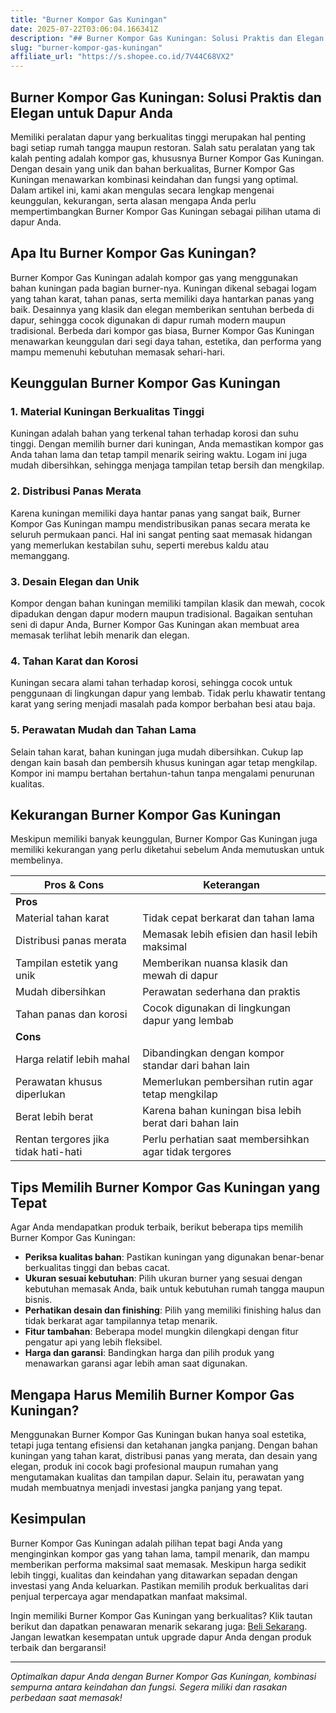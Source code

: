 ```yaml
---
title: "Burner Kompor Gas Kuningan"
date: 2025-07-22T03:06:04.166341Z
description: "## Burner Kompor Gas Kuningan: Solusi Praktis dan Elegan untuk Dapur Anda..."
slug: "burner-kompor-gas-kuningan"
affiliate_url: "https://s.shopee.co.id/7V44C68VX2"
---
```

## Burner Kompor Gas Kuningan: Solusi Praktis dan Elegan untuk Dapur Anda

Memiliki peralatan dapur yang berkualitas tinggi merupakan hal penting bagi setiap rumah tangga maupun restoran. Salah satu peralatan yang tak kalah penting adalah kompor gas, khususnya Burner Kompor Gas Kuningan. Dengan desain yang unik dan bahan berkualitas, Burner Kompor Gas Kuningan menawarkan kombinasi keindahan dan fungsi yang optimal. Dalam artikel ini, kami akan mengulas secara lengkap mengenai keunggulan, kekurangan, serta alasan mengapa Anda perlu mempertimbangkan Burner Kompor Gas Kuningan sebagai pilihan utama di dapur Anda.

## Apa Itu Burner Kompor Gas Kuningan?

Burner Kompor Gas Kuningan adalah kompor gas yang menggunakan bahan kuningan pada bagian burner-nya. Kuningan dikenal sebagai logam yang tahan karat, tahan panas, serta memiliki daya hantarkan panas yang baik. Desainnya yang klasik dan elegan memberikan sentuhan berbeda di dapur, sehingga cocok digunakan di dapur rumah modern maupun tradisional. Berbeda dari kompor gas biasa, Burner Kompor Gas Kuningan menawarkan keunggulan dari segi daya tahan, estetika, dan performa yang mampu memenuhi kebutuhan memasak sehari-hari.

## Keunggulan Burner Kompor Gas Kuningan

### 1. Material Kuningan Berkualitas Tinggi
Kuningan adalah bahan yang terkenal tahan terhadap korosi dan suhu tinggi. Dengan memilih burner dari kuningan, Anda memastikan kompor gas Anda tahan lama dan tetap tampil menarik seiring waktu. Logam ini juga mudah dibersihkan, sehingga menjaga tampilan tetap bersih dan mengkilap.

### 2. Distribusi Panas Merata
Karena kuningan memiliki daya hantar panas yang sangat baik, Burner Kompor Gas Kuningan mampu mendistribusikan panas secara merata ke seluruh permukaan panci. Hal ini sangat penting saat memasak hidangan yang memerlukan kestabilan suhu, seperti merebus kaldu atau memanggang.

### 3. Desain Elegan dan Unik
Kompor dengan bahan kuningan memiliki tampilan klasik dan mewah, cocok dipadukan dengan dapur modern maupun tradisional. Bagaikan sentuhan seni di dapur Anda, Burner Kompor Gas Kuningan akan membuat area memasak terlihat lebih menarik dan elegan.

### 4. Tahan Karat dan Korosi
Kuningan secara alami tahan terhadap korosi, sehingga cocok untuk penggunaan di lingkungan dapur yang lembab. Tidak perlu khawatir tentang karat yang sering menjadi masalah pada kompor berbahan besi atau baja.

### 5. Perawatan Mudah dan Tahan Lama
Selain tahan karat, bahan kuningan juga mudah dibersihkan. Cukup lap dengan kain basah dan pembersih khusus kuningan agar tetap mengkilap. Kompor ini mampu bertahan bertahun-tahun tanpa mengalami penurunan kualitas.

## Kekurangan Burner Kompor Gas Kuningan

Meskipun memiliki banyak keunggulan, Burner Kompor Gas Kuningan juga memiliki kekurangan yang perlu diketahui sebelum Anda memutuskan untuk membelinya.

| **Pros & Cons**           | **Keterangan**                                      |
|---------------------------|-----------------------------------------------------|
| **Pros**                  |                                                     |
| Material tahan karat     | Tidak cepat berkarat dan tahan lama                |
| Distribusi panas merata  | Memasak lebih efisien dan hasil lebih maksimal     |
| Tampilan estetik yang unik | Memberikan nuansa klasik dan mewah di dapur       |
| Mudah dibersihkan        | Perawatan sederhana dan praktis                   |
| Tahan panas dan korosi  | Cocok digunakan di lingkungan dapur yang lembab   |
| **Cons**                  |                                                     |
| Harga relatif lebih mahal | Dibandingkan dengan kompor standar dari bahan lain |
| Perawatan khusus diperlukan | Memerlukan pembersihan rutin agar tetap mengkilap |
| Berat lebih berat       | Karena bahan kuningan bisa lebih berat dari bahan lain |
| Rentan tergores jika tidak hati-hati | Perlu perhatian saat membersihkan agar tidak tergores |

## Tips Memilih Burner Kompor Gas Kuningan yang Tepat

Agar Anda mendapatkan produk terbaik, berikut beberapa tips memilih Burner Kompor Gas Kuningan:

- **Periksa kualitas bahan**: Pastikan kuningan yang digunakan benar-benar berkualitas tinggi dan bebas cacat.
- **Ukuran sesuai kebutuhan**: Pilih ukuran burner yang sesuai dengan kebutuhan memasak Anda, baik untuk kebutuhan rumah tangga maupun bisnis.
- **Perhatikan desain dan finishing**: Pilih yang memiliki finishing halus dan tidak berkarat agar tampilannya tetap menarik.
- **Fitur tambahan**: Beberapa model mungkin dilengkapi dengan fitur pengatur api yang lebih fleksibel.
- **Harga dan garansi**: Bandingkan harga dan pilih produk yang menawarkan garansi agar lebih aman saat digunakan.

## Mengapa Harus Memilih Burner Kompor Gas Kuningan?

Menggunakan Burner Kompor Gas Kuningan bukan hanya soal estetika, tetapi juga tentang efisiensi dan ketahanan jangka panjang. Dengan bahan kuningan yang tahan karat, distribusi panas yang merata, dan desain yang elegan, produk ini cocok bagi profesional maupun rumahan yang mengutamakan kualitas dan tampilan dapur. Selain itu, perawatan yang mudah membuatnya menjadi investasi jangka panjang yang tepat.

## Kesimpulan

Burner Kompor Gas Kuningan adalah pilihan tepat bagi Anda yang menginginkan kompor gas yang tahan lama, tampil menarik, dan mampu memberikan performa maksimal saat memasak. Meskipun harga sedikit lebih tinggi, kualitas dan keindahan yang ditawarkan sepadan dengan investasi yang Anda keluarkan. Pastikan memilih produk berkualitas dari penjual terpercaya agar mendapatkan manfaat maksimal.

Ingin memiliki Burner Kompor Gas Kuningan yang berkualitas? Klik tautan berikut dan dapatkan penawaran menarik sekarang juga: [Beli Sekarang](https://s.shopee.co.id/7V44C68VX2). Jangan lewatkan kesempatan untuk upgrade dapur Anda dengan produk terbaik dan bergaransi!

---

*Optimalkan dapur Anda dengan Burner Kompor Gas Kuningan, kombinasi sempurna antara keindahan dan fungsi. Segera miliki dan rasakan perbedaan saat memasak!*